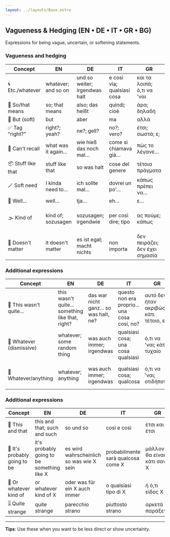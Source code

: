 ```yaml
---
layout: ../layouts/Base.astro
---
```

## Vagueness & Hedging (EN • DE • IT • GR • BG)

Expressions for being vague, uncertain, or softening statements.

### Vagueness and hedging
| Concept | EN | DE | IT | GR | BG |
|---|---|---|---|---|---|
| 🌀 Etc./whatever | whatever; and so on | und so weiter; irgendwas halt | e così via; qualsiasi cosa | και τα λοιπά; ό,τι να 'ναι | не знам си какво… |
| 🔁 So/that means | so; that means | also; das heißt | quindi; cioè | άρα; δηλαδή | значи |
| 🚧 But (soft) | but | aber | ma | αλλά | ама |
| ✅ Tag "right?" | right?; yeah? | ne?; gell? | no?; vero? | έτσι; σωστά; ε; | нали? |
| 🧠 Can't recall | what was it again… | wie hieß das noch mal… | come si chiamava già… | πώς το λέγανε… | к'во беше там… |
| 📦 Stuff like that | stuff like that | so was halt | cose del genere | τέτοια πράγματα | такива там |
| 🪄 Soft need | I kinda need to… | ich sollte mal… | dovrei un po'… | κάπως πρέπει να… | нещо трябва да… |
| 🤷 Well… | well… | tja… | eh… | ε… | еми… |
| 🌫️ Kind of | kind of; sozusagen | sozusagen; irgendwie | per così dire; tipo | ας πούμε; κάπως | така да се каже; нещо като |
| 🤷 Doesn't matter | it doesn't matter | es ist egal; macht nichts | non importa | δεν πειράζει; δεν έχει σημασία | няма значение |

### Additional expressions
| Concept | EN | DE | IT | GR | BG |
|---|---|---|---|---|---|
| 🤷 This wasn't quite... | this wasn't quite... something like that, right? | das war nicht ganz... so was halt, ne? | questo non era proprio... una cosa così, no? | αυτό δεν ήταν ακριβώς... κάτι τέτοιο, ε; | тоя не беше чак... нещо такова нали |
| 🤷 Whatever (dismissive) | whatever; some random thing | was auch immer; irgendwas | qualsiasi cosa; una cosa qualsiasi | ό,τι να 'ναι; κάτι τυχαίο | еди какво си |
| 🔄 Whatever/anything | whatever; anything | was auch immer; irgendwas | qualsiasi cosa; qualcosa | ό,τι να 'ναι; οτιδήποτε | каквото и да е; нещо си |

### Additional expressions
| Concept | EN | DE | IT | GR | BG |
|---|---|---|---|---|---|
| 🤷 This and that | this and that; such and such | so und so | così e così | έτσι και έτσι | така и така |
| 🔮 It's probably going to be | it's probably going to be something like X | es wird wahrscheinlich so was wie X sein | probabilmente sarà qualcosa come X | μάλλον θα είναι κάτι σαν X | вероятно ще бъде нещо като X |
| 🤷 Or whatever kind of | or whatever kind of X | oder was für ein X auch immer | o qualsiasi tipo di X | ή ό,τι είδος X | или каквото и да е X |
| 🎚️ Quite strange | quite strange | parecchio strano | piuttosto strano | αρκετά παράξενο | доста странно |

---
**Tips**: Use these when you want to be less direct or show uncertainty.
